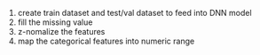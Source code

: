 1. create train dataset and test/val dataset to feed into DNN model
2. fill the missing value 
3. z-nomalize the features
4. map the categorical features into numeric range 
